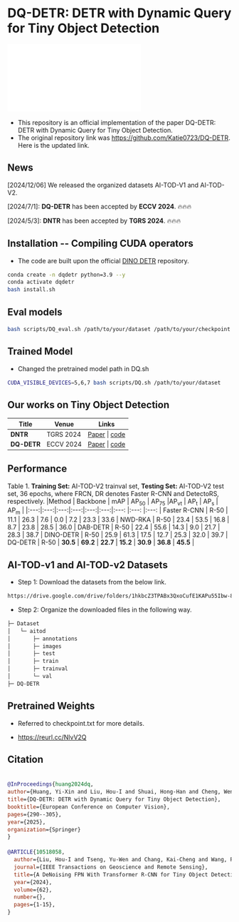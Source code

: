 # DQ-DETR: DETR with Dynamic Query for Tiny Object Detection

![method](./figure/model_final_V4.pdf)

* This repository is an official implementation of the paper DQ-DETR: DETR with Dynamic Query for Tiny Object Detection.
* The original repository link was https://github.com/Katie0723/DQ-DETR. Here is the updated link.


## News
[2024/12/06] We released the organized datasets AI-TOD-V1 and AI-TOD-V2.

[2024/7/1]: **DQ-DETR** has been accepted by **ECCV 2024**. 🔥🔥🔥

[2024/5/3]: **DNTR** has been accepted by **TGRS 2024**. 🔥🔥🔥


## Installation -- Compiling CUDA operators
* The code are built upon the official [DINO DETR](https://github.com/IDEA-Research/DINO) repository.

```sh
conda create -n dqdetr python=3.9 --y
conda activate dqdetr
bash install.sh
```

<!-- # bash scripts/DQ_eval.sh /nfs/home/hoiliu/dqdetr/weights/dqdetr_best305.pth -->
## Eval models
```sh
bash scripts/DQ_eval.sh /path/to/your/dataset /path/to/your/checkpoint
```

## Trained Model
* Changed the pretrained model path in DQ.sh
```sh
CUDA_VISIBLE_DEVICES=5,6,7 bash scripts/DQ.sh /path/to/your/dataset
```

## Our works on Tiny Object Detection 
| Title | Venue | Links | 
|------|-------------|-------|
| **DNTR** | TGRS 2024  | [Paper](https://arxiv.org/abs/2406.05755) \| [code](https://github.com/hoiliu-0801/DNTR) |  \| [中文解读](https://blog.csdn.net/qq_40734883/article/details/142579516) | 
| **DQ-DETR**| ECCV 2024 | [Paper](https://arxiv.org/abs/2404.03507)  \| [code](https://github.com/hoiliu-0801/DQ-DETR) |  \| [中文解读](https://blog.csdn.net/csdn_xmj/article/details/142813757) | 


## Performance
Table 1. **Training Set:** AI-TOD-V2 trainval set, **Testing Set:** AI-TOD-V2 test set, 36 epochs, where FRCN, DR denotes Faster R-CNN and DetectoRS, respectively.
|Method | Backbone | mAP | AP<sub>50</sub> | AP<sub>75</sub> |AP<sub>vt</sub> | AP<sub>t</sub>  | AP<sub>s</sub>  | AP<sub>m</sub> | 
|:---:|:---:|:---:|:---:|:---:|:---:|:---: |:---: |:---: |
Faster R-CNN | R-50 | 11.1 | 26.3 | 7.6 | 0.0 | 7.2 | 23.3 | 33.6 | 
NWD-RKA | R-50 | 23.4 | 53.5 | 16.8 | 8.7 | 23.8 | 28.5 | 36.0 |
DAB-DETR | R-50 | 22.4 | 55.6 | 14.3 | 9.0 | 21.7 | 28.3 | 38.7 | 
DINO-DETR | R-50 | 25.9 | 61.3 | 17.5 | 12.7 | 25.3 | 32.0 | 39.7 | 
DQ-DETR | R-50 | **30.5** | **69.2** | **22.7** | **15.2** | **30.9** | **36.8** | **45.5** | 

## AI-TOD-v1 and AI-TOD-v2 Datasets
* Step 1: Download the datasets from the below link.
```sh
https://drive.google.com/drive/folders/1hkbcZ3TPABx3QxoCufE1KAPu55Ibw-8d?usp=sharing
```


* Step 2: Organize the downloaded files in the following way.
```sh
├─ Dataset
│   └─ aitod
│       ├─ annotations
│       ├─ images
│       ├─ test
│       ├─ train
│       ├─ trainval
│       └─ val
├─ DQ-DETR
```

## Pretrained Weights 
* Referred to checkpoint.txt for more details.

* https://reurl.cc/NlvV2Q


## Citation
```bibtex

@InProceedings{huang2024dq,
author={Huang, Yi-Xin and Liu, Hou-I and Shuai, Hong-Han and Cheng, Wen-Huang},
title={DQ-DETR: DETR with Dynamic Query for Tiny Object Detection},
booktitle={European Conference on Computer Vision},
pages={290--305},
year={2025},
organization={Springer}
}

@ARTICLE{10518058,
  author={Liu, Hou-I and Tseng, Yu-Wen and Chang, Kai-Cheng and Wang, Pin-Jyun and Shuai, Hong-Han and Cheng, Wen-Huang},
  journal={IEEE Transactions on Geoscience and Remote Sensing}, 
  title={A DeNoising FPN With Transformer R-CNN for Tiny Object Detection}, 
  year={2024},
  volume={62},
  number={},
  pages={1-15},
}